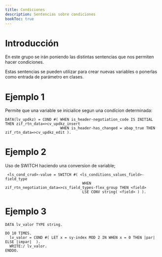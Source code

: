 ```yaml
---
title: Condiciones
description: Sentencias sobre condiciones
bookToc: true
---
```


# Introducción

En este grupo se irán poniendo las distintas sentencias que nos permiten hacer condiciones.

Estas sentencias se pueden utilizar para crear nuevas variables o ponerlas como entrada de parámetro en clases.

# Ejemplo 1

Permite que una variable se inicialice segun una condicion determinada:

```tpl
DATA(lv_updkz) = COND #( WHEN is_header-negotiation_code IS INITIAL THEN zif_rtn_data=>cv_updkz_insert 
                         WHEN is_header-has_changed = abap_true THEN zif_rtn_data=>cv_updkz_edit ).
```

# Ejemplo 2

Uso de SWITCH haciendo una conversion de variable;

```tpl
 <ls_cond_crud>-value = SWITCH #( <ls_conditions_values_field>-field_type
                                   WHEN zif_rtn_negotiation_data=>cs_field_types-flex_group THEN <field>
                                   LSE CONV string( <field> ) ).
```                                             

# Ejemplo 3

```tpl
DATA lv_valor TYPE string.

DO 10 TIMES.
  lv_valor = COND #( LET x = sy-index MOD 2 IN WHEN x = 0 THEN |par| ELSE |impar|  ).
  WRITE:/ lv_valor.
ENDDO.
```